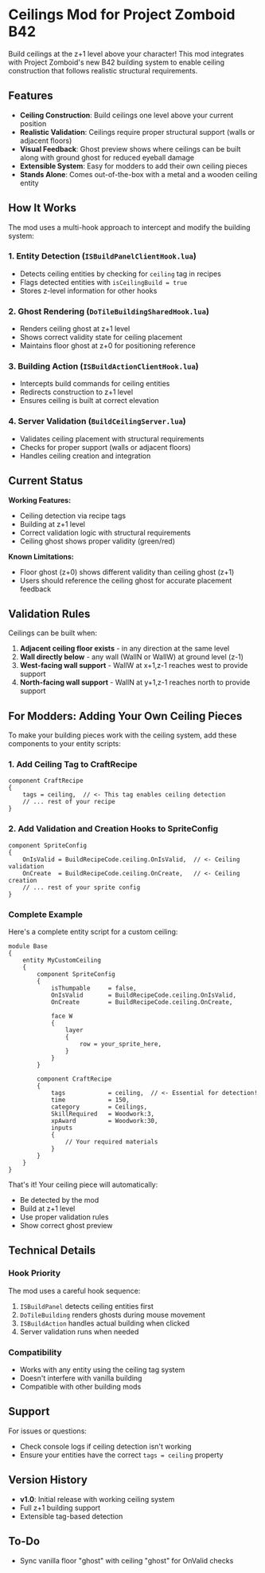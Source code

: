 # Ceilings Mod for Project Zomboid B42

Build ceilings at the z+1 level above your character! This mod integrates with Project Zomboid's new B42 building system to enable ceiling construction that follows realistic structural requirements.

## Features

- **Ceiling Construction**: Build ceilings one level above your current position
- **Realistic Validation**: Ceilings require proper structural support (walls or adjacent floors)
- **Visual Feedback**: Ghost preview shows where ceilings can be built along with ground ghost for reduced eyeball damage
- **Extensible System**: Easy for modders to add their own ceiling pieces
- **Stands Alone**: Comes out-of-the-box with a metal and a wooden ceiling entity

## How It Works

The mod uses a multi-hook approach to intercept and modify the building system:

### 1. Entity Detection (`ISBuildPanelClientHook.lua`)
- Detects ceiling entities by checking for `ceiling` tag in recipes
- Flags detected entities with `isCeilingBuild = true`
- Stores z-level information for other hooks

### 2. Ghost Rendering (`DoTileBuildingSharedHook.lua`)
- Renders ceiling ghost at z+1 level
- Shows correct validity state for ceiling placement
- Maintains floor ghost at z+0 for positioning reference

### 3. Building Action (`ISBuildActionClientHook.lua`)
- Intercepts build commands for ceiling entities
- Redirects construction to z+1 level
- Ensures ceiling is built at correct elevation

### 4. Server Validation (`BuildCeilingServer.lua`)
- Validates ceiling placement with structural requirements
- Checks for proper support (walls or adjacent floors)
- Handles ceiling creation and integration

## Current Status

**Working Features:**
- Ceiling detection via recipe tags
- Building at z+1 level
- Correct validation logic with structural requirements
- Ceiling ghost shows proper validity (green/red)

**Known Limitations:**
- Floor ghost (z+0) shows different validity than ceiling ghost (z+1)
- Users should reference the ceiling ghost for accurate placement feedback

## Validation Rules

Ceilings can be built when:
1. **Adjacent ceiling floor exists** - in any direction at the same level
2. **Wall directly below** - any wall (WallN or WallW) at ground level (z-1)
3. **West-facing wall support** - WallW at x+1,z-1 reaches west to provide support
4. **North-facing wall support** - WallN at y+1,z-1 reaches north to provide support

## For Modders: Adding Your Own Ceiling Pieces

To make your building pieces work with the ceiling system, add these components to your entity scripts:

### 1. Add Ceiling Tag to CraftRecipe
```
component CraftRecipe
{
    tags = ceiling,  // <- This tag enables ceiling detection
    // ... rest of your recipe
}
```

### 2. Add Validation and Creation Hooks to SpriteConfig
```
component SpriteConfig
{
    OnIsValid = BuildRecipeCode.ceiling.OnIsValid,  // <- Ceiling validation
    OnCreate  = BuildRecipeCode.ceiling.OnCreate,   // <- Ceiling creation
    // ... rest of your sprite config
}
```

### Complete Example

Here's a complete entity script for a custom ceiling:

```
module Base
{
    entity MyCustomCeiling
    {
        component SpriteConfig
        {
            isThumpable     = false,
            OnIsValid       = BuildRecipeCode.ceiling.OnIsValid,
            OnCreate        = BuildRecipeCode.ceiling.OnCreate,
            
            face W
            {
                layer
                {
                    row = your_sprite_here,
                }
            }
        }
        
        component CraftRecipe
        {
            tags            = ceiling,  // <- Essential for detection!
            time            = 150,
            category        = Ceilings,
            SkillRequired   = Woodwork:3,
            xpAward         = Woodwork:30,
            inputs
            {
                // Your required materials
            }
        }
    }
}
```

That's it! Your ceiling piece will automatically:
- Be detected by the mod
- Build at z+1 level
- Use proper validation rules
- Show correct ghost preview

## Technical Details

### Hook Priority
The mod uses a careful hook sequence:
1. `ISBuildPanel` detects ceiling entities first
2. `DoTileBuilding` renders ghosts during mouse movement
3. `ISBuildAction` handles actual building when clicked
4. Server validation runs when needed

### Compatibility
- Works with any entity using the ceiling tag system
- Doesn't interfere with vanilla building
- Compatible with other building mods

## Support

For issues or questions:
- Check console logs if ceiling detection isn't working
- Ensure your entities have the correct `tags = ceiling` property

## Version History

- **v1.0**: Initial release with working ceiling system
- Full z+1 building support
- Extensible tag-based detection

## To-Do
- Sync vanilla floor "ghost" with ceiling "ghost" for OnValid checks
